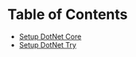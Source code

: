 # Table of Contents

* [Setup DotNet Core](tasks/setup-dotnet-core.md)
* [Setup DotNet Try](tasks/setup-dotnet-try.md)


